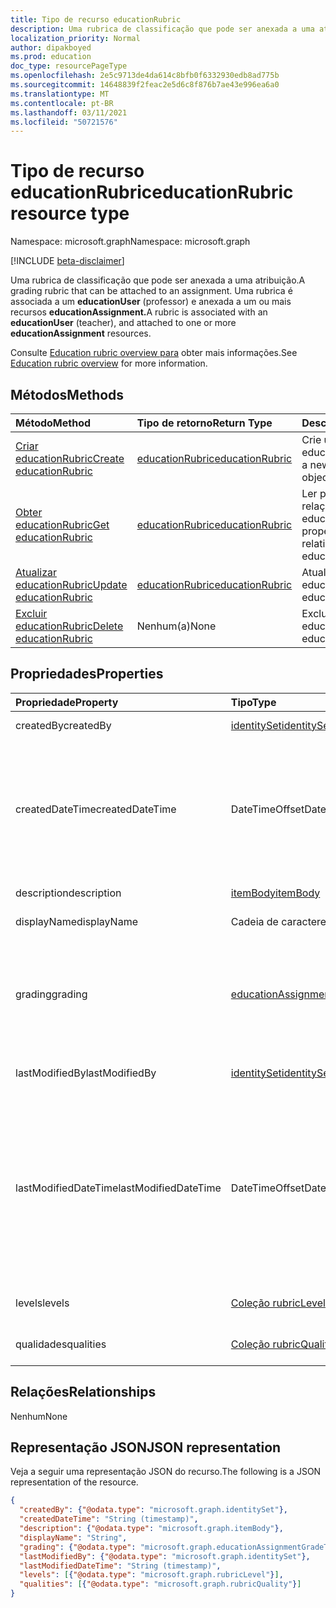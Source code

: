 ```yaml
---
title: Tipo de recurso educationRubric
description: Uma rubrica de classificação que pode ser anexada a uma atribuição
localization_priority: Normal
author: dipakboyed
ms.prod: education
doc_type: resourcePageType
ms.openlocfilehash: 2e5c9713de4da614c8bfb0f6332930edb8ad775b
ms.sourcegitcommit: 14648839f2feac2e5d6c8f876b7ae43e996ea6a0
ms.translationtype: MT
ms.contentlocale: pt-BR
ms.lasthandoff: 03/11/2021
ms.locfileid: "50721576"
---
```

# <a name="educationrubric-resource-type"></a><span data-ttu-id="99981-103">Tipo de recurso educationRubric</span><span class="sxs-lookup"><span data-stu-id="99981-103">educationRubric resource type</span></span>

<span data-ttu-id="99981-104">Namespace: microsoft.graph</span><span class="sxs-lookup"><span data-stu-id="99981-104">Namespace: microsoft.graph</span></span>

[!INCLUDE [beta-disclaimer](../../includes/beta-disclaimer.md)]

<span data-ttu-id="99981-105">Uma rubrica de classificação que pode ser anexada a uma atribuição.</span><span class="sxs-lookup"><span data-stu-id="99981-105">A grading rubric that can be attached to an assignment.</span></span> <span data-ttu-id="99981-106">Uma rubrica é associada a um **educationUser** (professor) e anexada a um ou mais recursos **educationAssignment.**</span><span class="sxs-lookup"><span data-stu-id="99981-106">A rubric is associated with an **educationUser** (teacher), and attached to one or more **educationAssignment** resources.</span></span> 

<span data-ttu-id="99981-107">Consulte [Education rubric overview para](/graph/education-rubric-overview) obter mais informações.</span><span class="sxs-lookup"><span data-stu-id="99981-107">See [Education rubric overview](/graph/education-rubric-overview) for more information.</span></span>

## <a name="methods"></a><span data-ttu-id="99981-108">Métodos</span><span class="sxs-lookup"><span data-stu-id="99981-108">Methods</span></span>

| <span data-ttu-id="99981-109">Método</span><span class="sxs-lookup"><span data-stu-id="99981-109">Method</span></span>       | <span data-ttu-id="99981-110">Tipo de retorno</span><span class="sxs-lookup"><span data-stu-id="99981-110">Return Type</span></span> | <span data-ttu-id="99981-111">Descrição</span><span class="sxs-lookup"><span data-stu-id="99981-111">Description</span></span> |
|:-------------|:------------|:------------|
| [<span data-ttu-id="99981-112">Criar educationRubric</span><span class="sxs-lookup"><span data-stu-id="99981-112">Create educationRubric</span></span>](../api/educationuser-post-rubrics.md) | [<span data-ttu-id="99981-113">educationRubric</span><span class="sxs-lookup"><span data-stu-id="99981-113">educationRubric</span></span>](educationrubric.md) | <span data-ttu-id="99981-114">Crie um novo objeto educationRubric.</span><span class="sxs-lookup"><span data-stu-id="99981-114">Create a new educationRubric object.</span></span> |
| [<span data-ttu-id="99981-115">Obter educationRubric</span><span class="sxs-lookup"><span data-stu-id="99981-115">Get educationRubric</span></span>](../api/educationrubric-get.md) | [<span data-ttu-id="99981-116">educationRubric</span><span class="sxs-lookup"><span data-stu-id="99981-116">educationRubric</span></span>](educationrubric.md) | <span data-ttu-id="99981-117">Ler propriedades e relações do objeto educationRubric.</span><span class="sxs-lookup"><span data-stu-id="99981-117">Read properties and relationships of educationRubric object.</span></span> |
| [<span data-ttu-id="99981-118">Atualizar educationRubric</span><span class="sxs-lookup"><span data-stu-id="99981-118">Update educationRubric</span></span>](../api/educationrubric-update.md) | [<span data-ttu-id="99981-119">educationRubric</span><span class="sxs-lookup"><span data-stu-id="99981-119">educationRubric</span></span>](educationrubric.md) | <span data-ttu-id="99981-120">Atualize o objeto educationRubric.</span><span class="sxs-lookup"><span data-stu-id="99981-120">Update educationRubric object.</span></span> |
| [<span data-ttu-id="99981-121">Excluir educationRubric</span><span class="sxs-lookup"><span data-stu-id="99981-121">Delete educationRubric</span></span>](../api/educationrubric-delete.md) | <span data-ttu-id="99981-122">Nenhum(a)</span><span class="sxs-lookup"><span data-stu-id="99981-122">None</span></span> | <span data-ttu-id="99981-123">Exclua o objeto educationRubric.</span><span class="sxs-lookup"><span data-stu-id="99981-123">Delete educationRubric object.</span></span> |

## <a name="properties"></a><span data-ttu-id="99981-124">Propriedades</span><span class="sxs-lookup"><span data-stu-id="99981-124">Properties</span></span>

| <span data-ttu-id="99981-125">Propriedade</span><span class="sxs-lookup"><span data-stu-id="99981-125">Property</span></span>     | <span data-ttu-id="99981-126">Tipo</span><span class="sxs-lookup"><span data-stu-id="99981-126">Type</span></span>        | <span data-ttu-id="99981-127">Descrição</span><span class="sxs-lookup"><span data-stu-id="99981-127">Description</span></span> |
|:-------------|:------------|:------------|
|<span data-ttu-id="99981-128">createdBy</span><span class="sxs-lookup"><span data-stu-id="99981-128">createdBy</span></span>|[<span data-ttu-id="99981-129">identitySet</span><span class="sxs-lookup"><span data-stu-id="99981-129">identitySet</span></span>](identityset.md)|<span data-ttu-id="99981-130">O usuário que criou esse recurso.</span><span class="sxs-lookup"><span data-stu-id="99981-130">The user who created this resource.</span></span>|
|<span data-ttu-id="99981-131">createdDateTime</span><span class="sxs-lookup"><span data-stu-id="99981-131">createdDateTime</span></span>|<span data-ttu-id="99981-132">DateTimeOffset</span><span class="sxs-lookup"><span data-stu-id="99981-132">DateTimeOffset</span></span>|<span data-ttu-id="99981-133">O tipo Timestamp representa informações de data e hora usando o formato ISO 8601 e está sempre no horário UTC.</span><span class="sxs-lookup"><span data-stu-id="99981-133">The Timestamp type represents date and time information using ISO 8601 format and is always in UTC time.</span></span> <span data-ttu-id="99981-134">Por exemplo, meia-noite UTC em 1 de janeiro de 2014 é `2014-01-01T00:00:00Z`</span><span class="sxs-lookup"><span data-stu-id="99981-134">For example, midnight UTC on Jan 1, 2014 is `2014-01-01T00:00:00Z`</span></span>|
|<span data-ttu-id="99981-135">description</span><span class="sxs-lookup"><span data-stu-id="99981-135">description</span></span>|[<span data-ttu-id="99981-136">itemBody</span><span class="sxs-lookup"><span data-stu-id="99981-136">itemBody</span></span>](itembody.md)|<span data-ttu-id="99981-137">A descrição dessa rubrica.</span><span class="sxs-lookup"><span data-stu-id="99981-137">The description of this rubric.</span></span>|
|<span data-ttu-id="99981-138">displayName</span><span class="sxs-lookup"><span data-stu-id="99981-138">displayName</span></span>|<span data-ttu-id="99981-139">Cadeia de caracteres</span><span class="sxs-lookup"><span data-stu-id="99981-139">String</span></span>|<span data-ttu-id="99981-140">O nome dessa rubrica.</span><span class="sxs-lookup"><span data-stu-id="99981-140">The name of this rubric.</span></span>|
|<span data-ttu-id="99981-141">grading</span><span class="sxs-lookup"><span data-stu-id="99981-141">grading</span></span>|[<span data-ttu-id="99981-142">educationAssignmentGradeType</span><span class="sxs-lookup"><span data-stu-id="99981-142">educationAssignmentGradeType</span></span>](educationassignmentgradetype.md)|<span data-ttu-id="99981-143">O tipo de classificação dessa rubrica -- nulo para uma rubrica sem pontos ou [educationAssignmentPointsGradeType](educationassignmentpointsgradetype.md) para um rubric de pontos.</span><span class="sxs-lookup"><span data-stu-id="99981-143">The grading type of this rubric -- null for a no-points rubric, or [educationAssignmentPointsGradeType](educationassignmentpointsgradetype.md) for a points rubric.</span></span>|
|<span data-ttu-id="99981-144">lastModifiedBy</span><span class="sxs-lookup"><span data-stu-id="99981-144">lastModifiedBy</span></span>|[<span data-ttu-id="99981-145">identitySet</span><span class="sxs-lookup"><span data-stu-id="99981-145">identitySet</span></span>](identityset.md)|<span data-ttu-id="99981-146">O último usuário a modificar o recurso.</span><span class="sxs-lookup"><span data-stu-id="99981-146">The last user to modify the resource.</span></span>|
|<span data-ttu-id="99981-147">lastModifiedDateTime</span><span class="sxs-lookup"><span data-stu-id="99981-147">lastModifiedDateTime</span></span>|<span data-ttu-id="99981-148">DateTimeOffset</span><span class="sxs-lookup"><span data-stu-id="99981-148">DateTimeOffset</span></span>|<span data-ttu-id="99981-149">Momento no tempo em que o recurso foi modificado pela última vez.</span><span class="sxs-lookup"><span data-stu-id="99981-149">Moment in time when the resource was last modified.</span></span>  <span data-ttu-id="99981-150">O tipo Timestamp representa informações de data e hora usando o formato ISO 8601 e está sempre no horário UTC.</span><span class="sxs-lookup"><span data-stu-id="99981-150">The Timestamp type represents date and time information using ISO 8601 format and is always in UTC time.</span></span> <span data-ttu-id="99981-151">Por exemplo, meia-noite UTC em 1 de janeiro de 2014 é `2014-01-01T00:00:00Z`</span><span class="sxs-lookup"><span data-stu-id="99981-151">For example, midnight UTC on Jan 1, 2014 is `2014-01-01T00:00:00Z`</span></span>|
|<span data-ttu-id="99981-152">levels</span><span class="sxs-lookup"><span data-stu-id="99981-152">levels</span></span>|<span data-ttu-id="99981-153">[Coleção rubricLevel](rubriclevel.md)</span><span class="sxs-lookup"><span data-stu-id="99981-153">[rubricLevel](rubriclevel.md) collection</span></span>|<span data-ttu-id="99981-154">A coleção de níveis que comem essa rubrica.</span><span class="sxs-lookup"><span data-stu-id="99981-154">The collection of levels making up this rubric.</span></span>|
|<span data-ttu-id="99981-155">qualidades</span><span class="sxs-lookup"><span data-stu-id="99981-155">qualities</span></span>|<span data-ttu-id="99981-156">[Coleção rubricQuality](rubricquality.md)</span><span class="sxs-lookup"><span data-stu-id="99981-156">[rubricQuality](rubricquality.md) collection</span></span>|<span data-ttu-id="99981-157">A coleção de qualidades que com isso é rubrica.</span><span class="sxs-lookup"><span data-stu-id="99981-157">The collection of qualities making up this rubric.</span></span>|

## <a name="relationships"></a><span data-ttu-id="99981-158">Relações</span><span class="sxs-lookup"><span data-stu-id="99981-158">Relationships</span></span>

<span data-ttu-id="99981-159">Nenhum</span><span class="sxs-lookup"><span data-stu-id="99981-159">None</span></span>

## <a name="json-representation"></a><span data-ttu-id="99981-160">Representação JSON</span><span class="sxs-lookup"><span data-stu-id="99981-160">JSON representation</span></span>

<span data-ttu-id="99981-161">Veja a seguir uma representação JSON do recurso.</span><span class="sxs-lookup"><span data-stu-id="99981-161">The following is a JSON representation of the resource.</span></span>

<!-- {
  "blockType": "resource",
  "optionalProperties": [

  ],
  "@odata.type": "microsoft.graph.educationRubric",
  "keyProperty": "id"
}-->

```json
{
  "createdBy": {"@odata.type": "microsoft.graph.identitySet"},
  "createdDateTime": "String (timestamp)",
  "description": {"@odata.type": "microsoft.graph.itemBody"},
  "displayName": "String",
  "grading": {"@odata.type": "microsoft.graph.educationAssignmentGradeType"},
  "lastModifiedBy": {"@odata.type": "microsoft.graph.identitySet"},
  "lastModifiedDateTime": "String (timestamp)",
  "levels": [{"@odata.type": "microsoft.graph.rubricLevel"}],
  "qualities": [{"@odata.type": "microsoft.graph.rubricQuality"}]
}
```

<!-- uuid: 16cd6b66-4b1a-43a1-adaf-3a886856ed98
2019-02-04 14:57:30 UTC -->
<!-- {
  "type": "#page.annotation",
  "description": "educationRubric resource",
  "keywords": "",
  "section": "documentation",
  "tocPath": ""
}-->